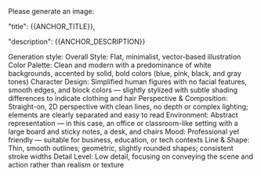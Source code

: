 Please generate an image: 

"title": {{ANCHOR_TITLE}}, 

"description": {{ANCHOR_DESCRIPTION}}

Generation style: 
Overall Style: Flat, minimalist, vector-based illustration 
Color Palette: Clean and modern with a predominance of white backgrounds, accented by solid, bold colors (blue, pink, black, and gray tones) 
Character Design: Simplified human figures with no facial features, smooth edges, and block colors — slightly stylized with subtle shading differences to indicate clothing and hair 
Perspective & Composition: Straight-on, 2D perspective with clean lines, no depth or complex lighting; elements are clearly separated and easy to read Environment: 
Abstract representation — in this case, an office or classroom-like setting with a large board and sticky notes, a desk, and chairs 
Mood: Professional yet friendly — suitable for business, education, or tech contexts 
Line & Shape: Thin, smooth outlines; geometric, slightly rounded shapes; consistent stroke widths 
Detail Level: Low detail, focusing on conveying the scene and action rather than realism or texture